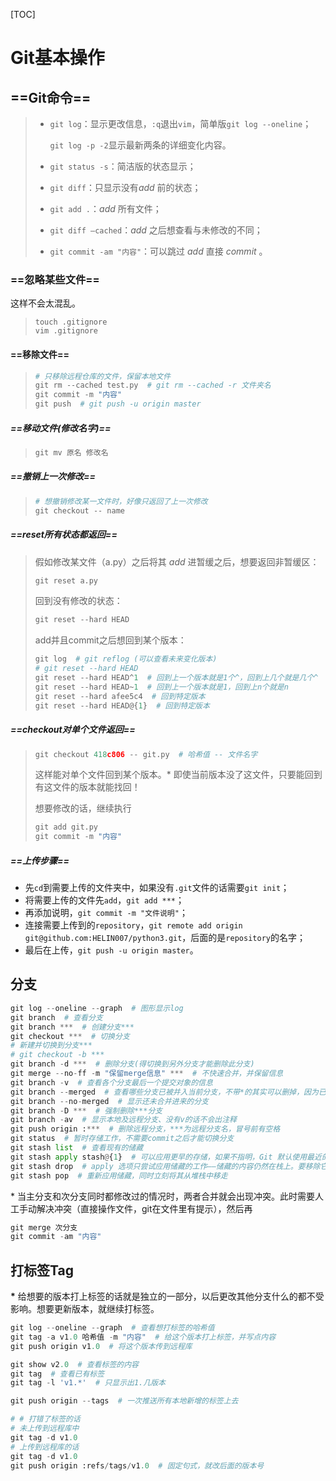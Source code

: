 [TOC]

# Git基本操作 #

## **==Git命令==** ##

> * `git log`：显示更改信息，`:q`退出`vim`，简单版`git log --oneline`；
>
>   `git log -p -2`显示最新两条的详细变化内容。
>
>
> * `git status -s`：简洁版的状态显示；
> * `git diff`：只显示没有$add$ 前的状态；
> * `git add .`：$add$ 所有文件；
> * `git diff —cached`：$add$ 之后想查看与未修改的不同；
> * `git commit -am "内容"`：可以跳过 $add$ 直接 $commit$ 。

### ==忽略某些文件== ###

这样不会太混乱。

> ``` git
> touch .gitignore
> vim .gitignore
> ```

#### ==移除文件== ####

> ```python
> # 只移除远程仓库的文件，保留本地文件
> git rm --cached test.py  # git rm --cached -r 文件夹名
> git commit -m "内容"
> git push  # git push -u origin master
> ```

##### ==移动文件(修改名字)== #####

> ```python
> git mv 原名 修改名
> ```

##### ==撤销上一次修改== #####

> ```python
> # 想撤销修改某一文件时，好像只返回了上一次修改
> git checkout -- name
> ```

##### ==reset所有状态都返回== #####

> 假如修改某文件（a.py）之后将其 $add$ 进暂缓之后，想要返回非暂缓区：
>
> ```python
> git reset a.py
> ```
>
> 回到没有修改的状态：
>
> ```python
> git reset --hard HEAD
> ```
>
> add并且commit之后想回到某个版本：
>
> ```python
> git log  # git reflog (可以查看未来变化版本)
> # git reset --hard HEAD
> git reset --hard HEAD^1  # 回到上一个版本就是1个^，回到上几个就是几个^
> git reset --hard HEAD~1  # 回到上一个版本就是1，回到上n个就是n
> git reset --hard afee5c4  # 回到特定版本
> git reset --hard HEAD@{1}  # 回到特定版本
> ```
>

##### ==checkout对单个文件返回== #####

> ```python
> git checkout 418c806 -- git.py  # 哈希值 -- 文件名字
> ```
>
> 这样能对单个文件回到某个版本。\* 即使当前版本没了这文件，只要能回到有这文件的版本就能找回！
>
> 想要修改的话，继续执行
>
> ```python
> git add git.py
> git commit -m "内容"
> ```

##### ==上传步骤== #####

+ 先`cd`到需要上传的文件夹中，如果没有`.git`文件的话需要`git init`；
+ 将需要上传的文件先`add`，`git add ***`；
+ 再添加说明，`git commit -m "文件说明"`；
+ 连接需要上传到的`repository`，`git remote add origin git@github.com:HELIN007/python3.git`，后面的是`repository`的名字；
+ 最后在上传，`git push -u origin master`。

## 分支 ##

```python
git log --oneline --graph  # 图形显示log
git branch  # 查看分支
git branch ***  # 创建分支***
git checkout ***  # 切换分支
# 新建并切换到分支***
# git checkout -b ***
git branch -d ***  # 删除分支(得切换到另外分支才能删除此分支)
git merge --no-ff -m "保留merge信息" ***  # 不快速合并，并保留信息
git branch -v  # 查看各个分支最后一个提交对象的信息
git branch --merged  # 查看哪些分支已被并入当前分支，不带*的其实可以删掉，因为已经合并完了
git branch --no-merged  # 显示还未合并进来的分支
git branch -D ***  # 强制删除***分支
git branch -av  # 显示本地及远程分支、没有v的话不会出注释
git push origin :***  # 删除远程分支，***为远程分支名，冒号前有空格
git status  # 暂时存储工作，不需要commit之后才能切换分支
git stash list  # 查看现有的储藏
git stash apply stash@{1}  # 可以应用更早的存储，如果不指明，Git 默认使用最近的储藏并尝试应用它
git stash drop  # apply 选项只尝试应用储藏的工作——储藏的内容仍然在栈上。要移除它，可以运行 git stash drop，加上希望移除的储藏的名字
git stash pop  # 重新应用储藏，同时立刻将其从堆栈中移走
```

\* 当主分支和次分支同时都修改过的情况时，两者合并就会出现冲突。此时需要人工手动解决冲突（直接操作文件，git在文件里有提示），然后再

```python
git merge 次分支
git commit -am "内容"
```

## 打标签Tag ##

**\*** 给想要的版本打上标签的话就是独立的一部分，以后更改其他分支什么的都不受影响。想要更新版本，就继续打标签。

```python
git log --oneline --graph  # 查看想打标签的哈希值
git tag -a v1.0 哈希值 -m "内容"  # 给这个版本打上标签，并写点内容
git push origin v1.0  # 将这个版本传到远程库

git show v2.0  # 查看标签的内容
git tag  # 查看已有标签
git tag -l 'v1.*'  # 只显示出1.几版本

git push origin --tags  # 一次推送所有本地新增的标签上去

# # 打错了标签的话
# 未上传到远程库中
git tag -d v1.0
# 上传到远程库的话
git tag -d v1.0
git push origin :refs/tags/v1.0  # 固定句式，就改后面的版本号
```
